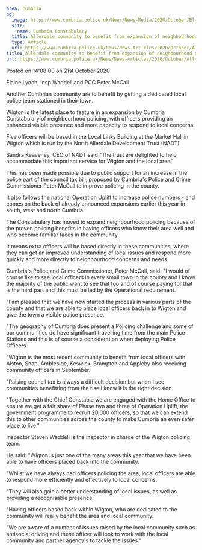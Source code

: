 ```yaml
area: Cumbria
og:
  image: https://www.cumbria.police.uk/News/News-Media/2020/October/Elaine-Lynch-Insp-Waddell-and-PPC-Peter-McCalljpg.jpg
  site:
    name: Cumbria Constabulary
  title: Allerdale community to benefit from expansion of neighbourhood policing
  type: Article
  url: https://www.cumbria.police.uk/News/News-Articles/2020/October/Allerdale-community-to-benefit-from-expansion-of-neighbourhood-policing.aspx
title: Allerdale community to benefit from expansion of neighbourhood policing
url: https://www.cumbria.police.uk/News/News-Articles/2020/October/Allerdale-community-to-benefit-from-expansion-of-neighbourhood-policing.aspx
```

Posted on 14:08:00 on 21st October 2020

Elaine Lynch, Insp Waddell and PCC Peter McCall

Another Cumbrian community are to benefit by getting a dedicated local police team stationed in their town.

Wigton is the latest place to feature in an expansion by Cumbria Constabulary of neighbourhood policing, with officers providing an enhanced visible presence and more capacity to respond to local concerns.

Five officers will be based in the Local Links Building at the Market Hall in Wigton which is run by the North Allerdale Development Trust (NADT)

Sandra Keaveney, CEO of NADT said "The trust are delighted to help accommodate this important service for Wigton and the local area"

 This has been made possible due to public support for an increase in the police part of the council tax bill, proposed by Cumbria's Police and Crime Commissioner Peter McCall to improve policing in the county.

It also follows the national Operation Uplift to increase police numbers - and comes on the back of already announced expansions earlier this year in south, west and north Cumbria.

The Constabulary has moved to expand neighbourhood policing because of the proven policing benefits in having officers who know their area well and who become familiar faces in the community.

It means extra officers will be based directly in these communities, where they can get an improved understanding of local issues and respond more quickly and more directly to neighbourhood concerns and needs.

Cumbria's Police and Crime Commissioner, Peter McCall, said: "I would of course like to see local officers in every small town in the county and I know the majority of the public want to see that too and of course paying for that is the hard part and this must be led by the Operational requirement.

"I am pleased that we have now started the process in various parts of the county and that we are able to place local officers back in to Wigton and give the town a visible police presence.

"The geography of Cumbria does present a Policing challenge and some of our communities do have significant travelling time from the main Police Stations and this is of course a consideration when deploying Police Officers.

"Wigton is the most recent community to benefit from local officers with Alston, Shap, Ambleside, Keswick, Brampton and Appleby also receiving community officers in September.

"Raising council tax is always a difficult decision but when I see communities benefitting from the rise I know it is the right decision.

"Together with the Chief Constable we are engaged with the Home Office to ensure we get a fair share of Phase two and three of Operation Uplift, the government programme to recruit 20,000 officers, so that we can extend this to other communities across the county to make Cumbria an even safer place to live."

Inspector Steven Waddell is the inspector in charge of the Wigton policing team.

He said: "Wigton is just one of the many areas this year that we have been able to have officers placed back into the community.

"Whilst we have always had officers policing the area, local officers are able to respond more efficiently and effectively to local concerns.

"They will also gain a better understanding of local issues, as well as providing a recognisable presence.

"Having officers based back within Wigton, who are dedicated to the community will really benefit the area and local community.

"We are aware of a number of issues raised by the local community such as antisocial driving and these officer will look to work with the local community and partner agency's to tackle the issues."

